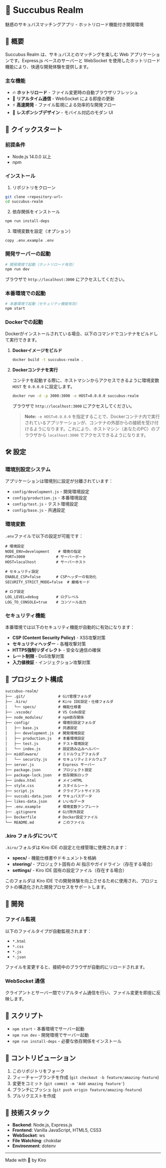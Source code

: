 # 🌙 Succubus Realm

魅惑のサキュバスマッチングアプリ - ホットリロード機能付き開発環境

## 📖 概要

Succubus Realm は、サキュバスとのマッチングを楽しむ Web アプリケーションです。Express.js ベースのサーバーと WebSocket を使用したホットリロード機能により、快適な開発体験を提供します。

### 主な機能

- 🔥 **ホットリロード** - ファイル変更時の自動ブラウザリフレッシュ
- 💫 **リアルタイム通信** - WebSocket による即座の更新
- ⚡ **高速開発** - ファイル監視による効率的な開発フロー
- 🎨 **レスポンシブデザイン** - モバイル対応のモダン UI

## 🚀 クイックスタート

### 前提条件

- Node.js 14.0.0 以上
- npm

### インストール

1. リポジトリをクローン

```bash
git clone <repository-url>
cd succubus-realm
```

2. 依存関係をインストール

```bash
npm run install-deps
```

3. 環境変数を設定（オプション）

```bash
copy .env.example .env
```

### 開発サーバーの起動

```bash
# 開発環境で起動（ホットリロード有効）
npm run dev
```

ブラウザで `http://localhost:3000` にアクセスしてください。

### 本番環境での起動

```bash
# 本番環境で起動（セキュリティ機能有効）
npm start
```

### Dockerでの起動

Dockerがインストールされている場合、以下のコマンドでコンテナをビルドして実行できます。

1.  **Dockerイメージをビルド**

    ```bash
    docker build -t succubus-realm .
    ```

2.  **Dockerコンテナを実行**

    コンテナを起動する際に、ホストマシンからアクセスできるように環境変数 `HOST` を `0.0.0.0` に設定します。

    ```bash
    docker run -d -p 3000:3000 -e HOST=0.0.0.0 succubus-realm
    ```

    ブラウザで `http://localhost:3000` にアクセスしてください。

    > **Note:**
    > `-e HOST=0.0.0.0` を指定することで、Dockerコンテナ内で実行されているアプリケーションが、コンテナの外部からの接続を受け付けるようになります。これにより、ホストマシン（あなたのPC）のブラウザから `localhost:3000` でアクセスできるようになります。

## 🛠️ 設定

### 環境別設定システム

アプリケーションは環境別に設定が分離されています：

- `config/development.js` - 開発環境設定
- `config/production.js` - 本番環境設定  
- `config/test.js` - テスト環境設定
- `config/base.js` - 共通設定

### 環境変数

`.env`ファイルで以下の設定が可能です：

```env
# 環境設定
NODE_ENV=development    # 環境の指定
PORT=3000              # サーバーポート
HOST=localhost         # サーバーホスト

# セキュリティ設定
ENABLE_CSP=false       # CSPヘッダーの有効化
SECURITY_STRICT_MODE=false  # 厳格モード

# ログ設定
LOG_LEVEL=debug        # ログレベル
LOG_TO_CONSOLE=true    # コンソール出力
```

### セキュリティ機能

本番環境では以下のセキュリティ機能が自動的に有効になります：

- **CSP (Content Security Policy)** - XSS攻撃対策
- **セキュリティヘッダー** - 各種攻撃対策
- **HTTPS強制リダイレクト** - 安全な通信の確保
- **レート制限** - DoS攻撃対策
- **入力値検証** - インジェクション攻撃対策

## 📁 プロジェクト構成

```
succubus-realm/
├── .git/               # Git管理フォルダ
├── .kiro/              # Kiro IDE設定・仕様フォルダ
│   └── specs/          # 機能仕様書
├── .vscode/            # VS Code設定
├── node_modules/       # npm依存関係
├── config/             # 環境別設定フォルダ
│   ├── base.js         # 共通設定
│   ├── development.js  # 開発環境設定
│   ├── production.js   # 本番環境設定
│   ├── test.js         # テスト環境設定
│   └── index.js        # 設定読み込みヘルパー
├── middleware/         # ミドルウェアフォルダ
│   └── security.js     # セキュリティミドルウェア
├── server.js           # Express サーバー
├── package.json        # プロジェクト設定
├── package-lock.json   # 依存関係ロック
├── index.html          # メインHTML
├── style.css           # スタイルシート
├── script.js           # クライアントサイドJS
├── succubi-data.json   # サキュバスデータ
├── likes-data.json     # いいねデータ
├── .env.example        # 環境変数テンプレート
├── .gitignore          # Git除外設定
├── Dockerfile          # Docker設定ファイル
└── README.md           # このファイル
```

### .kiro フォルダについて

`.kiro/`フォルダは Kiro IDE の設定と仕様管理に使用されます：

- **specs/** - 機能仕様書やドキュメントを格納
- **steering/** - プロジェクト固有の AI 指示やガイドライン（存在する場合）
- **settings/** - Kiro IDE 固有の設定ファイル（存在する場合）

このフォルダは Kiro IDE での開発体験を向上させるために使用され、プロジェクトの構造化された開発プロセスをサポートします。

## 🔧 開発

### ファイル監視

以下のファイルタイプが自動監視されます：

- `*.html`
- `*.css`
- `*.js`
- `*.json`

ファイルを変更すると、接続中のブラウザが自動的にリロードされます。

### WebSocket 通信

クライアントとサーバー間でリアルタイム通信を行い、ファイル変更を即座に反映します。

## 📝 スクリプト

- `npm start` - 本番環境でサーバー起動
- `npm run dev` - 開発環境でサーバー起動
- `npm run install-deps` - 必要な依存関係をインストール

## 🤝 コントリビューション

1. このリポジトリをフォーク
2. フィーチャーブランチを作成 (`git checkout -b feature/amazing-feature`)
3. 変更をコミット (`git commit -m 'Add amazing feature'`)
4. ブランチにプッシュ (`git push origin feature/amazing-feature`)
5. プルリクエストを作成

## 🎯 技術スタック

- **Backend**: Node.js, Express.js
- **Frontend**: Vanilla JavaScript, HTML5, CSS3
- **WebSocket**: ws
- **File Watching**: chokidar
- **Environment**: dotenv

---

Made with 💜 by Kiro
